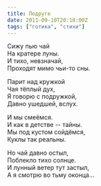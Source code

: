 ```yaml
---
title: Подруге
date: 2011-09-10T20:18:00Z
tags: ["готика", "стихи"]
---
```


Сижу пью чай  
На кратере луны.  
И тихо, невзначай,  
Проходят мимо чьи-то сны.

Парит над кружкой  
Чая тёплый дух,  
Я говорю с подружкой,  
Давно ушедшей, вслух.

И мы смеёмся.  
И как в детстве -- тайны.  
Мы под кустом сойдёмся,  
Куклы так реальны.

Но чай давно остыл,  
Поблекло тихо солнце.  
И лунный ветер тут застыл,  
А я смотрю во тьму оконца…  
